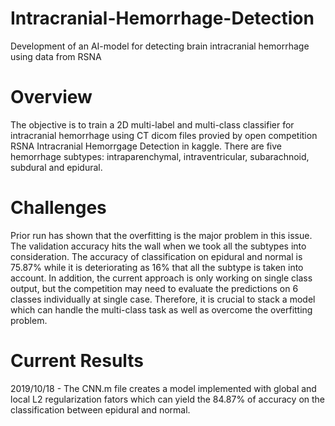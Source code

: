 # Intracranial-Hemorrhage-Detection
Development of an AI-model for detecting brain intracranial hemorrhage using data from RSNA

# Overview
The objective is to train a 2D multi-label and multi-class classifier for intracranial hemorrhage using CT dicom files provied by open competition RSNA Intracranial Hemorrgage Detection in kaggle. There are five hemorrhage subtypes: intraparenchymal, intraventricular, subarachnoid, subdural and epidural.

# Challenges
Prior run has shown that the overfitting is the major problem in this issue. The validation accuracy hits the wall when we took all the subtypes into consideration. The accuracy of classification on epidural and normal is 75.87% while it is deteriorating as 16% that all the subtype is taken into account.  In addition, the current approach is only working on single class output, but the competition may need to evaluate the predictions on 6 classes individually at single case. Therefore, it is crucial to stack a model which can handle the multi-class task as well as overcome the overfitting problem.

# Current Results
2019/10/18 - The CNN.m file creates a model implemented with global and local L2 regularization fators which can yield the 84.87% of accuracy on the classification between epidural and normal.
